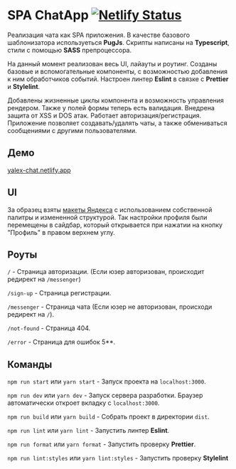 # SPA ChatApp [![Netlify Status](https://api.netlify.com/api/v1/badges/99c21787-a881-4b2c-a8e8-ee602548790a/deploy-status)](https://app.netlify.com/sites/yalex-chat/deploys)

Реализация чата как SPA приложения.
В качестве базового шаблонизатора используеться **PugJs**.
Скрипты написаны на **Typescript**, стили с помощью **SASS** препроцессора.

На данный момент реализован весь UI, лайауты и роутинг.
Созданы базовые и вспомогательные компоненты, с возможностью добавления к ним обработчиков событий.
Настроен линтер **Eslint** в связке с **Prettier** и **Stylelint**.

Добавлены жизненные циклы компонента и возможность управления рендером. Также у полей формы теперь есть валидация.
Внедрена защита от XSS и DOS атак. Работает авторизация/регистрация.
Приложение позволяет создавать/удалять чаты, а также обмениваться сообщениями с другими пользователями.

## Демо

[yalex-chat.netlify.app](https://yalex-chat.netlify.app)

## UI

За образец взяты [макеты Яндекса](https://www.figma.com/file/jF5fFFzgGOxQeB4CmKWTiE/Chat_external_link?node-id=0%3A1&t=BfQk4KtXMAIq7AAr-0) с использованием собственной палитры и измененной структурой. Так настройки профиля были перемещены в сайдбар, который открывается при нажатии на кнопку "Профиль" в правом верхнем углу.

## Роуты

`/` - Страница авторизации. (Если юзер авторизован, происходит редирект на `/messenger`)

`/sign-up` - Страница регистрации.

`/messenger` - Страница чата (Если юзер не авторизован, происходи редирект на `/`).

`/not-found` - Страница 404.

`/error` - Страница для ошибок 5\*\*.

## Команды

`npm run start` или `yarn start` - Запуск проекта на `localhost:3000`.

`npm run dev` или `yarn dev` - Запуск сервера разработки. Браузер автоматически откроет вкладку с `localhost:3000`.

`npm run build` или `yarn build` - Собрать проект в директории `dist`.

`npm run lint` или `yarn lint` - Запустить линтер **Eslint**.

`npm run format` или `yarn format` - Запустить проверку **Prettier**.

`npm run lint:styles` или `yarn lint:styles` - Запустить проверку **Stylelint**

